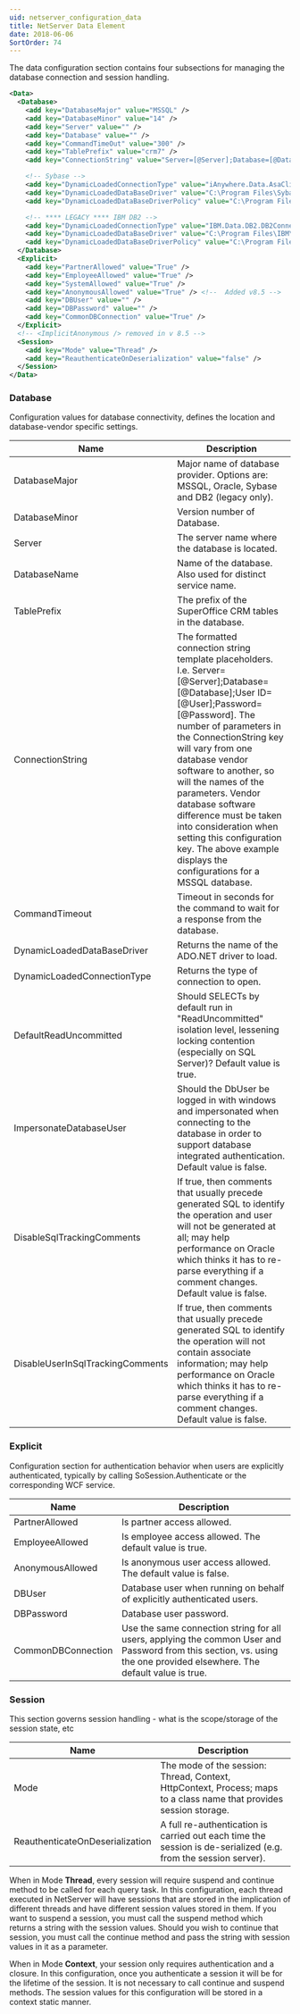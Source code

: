 ```yaml
---
uid: netserver_configuration_data
title: NetServer Data Element
date: 2018-06-06
SortOrder: 74
---
```

The data configuration section contains four subsections for managing the database connection and session handling.

```xml
<Data>
  <Database>
    <add key="DatabaseMajor" value="MSSQL" />
    <add key="DatabaseMinor" value="14" />
    <add key="Server" value="" />
    <add key="Database" value="" />
    <add key="CommandTimeOut" value="300" />
    <add key="TablePrefix" value="crm7" />
    <add key="ConnectionString" value="Server=[@Server];Database=[@Database];User ID=[@User];Password=[@Password]" />

    <!-- Sybase -->
    <add key="DynamicLoadedConnectionType" value="iAnywhere.Data.AsaClient.AsaConnection" />
    <add key="DynamicLoadedDataBaseDriver" value="C:\Program Files\Sybase\SQL Anywhere 9\win32\iAnywhere.Data.AsaClient.dll" />
    <add key="DynamicLoadedDataBaseDriverPolicy" value="C:\Program Files\Sybase\SQL Anywhere 9\win32\policy.9.0.iAnywhere.Data.AsaClient.dll" />

    <!-- **** LEGACY **** IBM DB2 -->
    <add key="DynamicLoadedConnectionType" value="IBM.Data.DB2.DB2Connection" />
    <add key="DynamicLoadedDataBaseDriver" value="C:\Program Files\IBM\SQLLIB\BIN\netf11\IBM.Data.DB2.dll" />
    <add key="DynamicLoadedDataBaseDriverPolicy" value="C:\Program Files\IBM\SQLLIB\BIN\netf11\policy.8.1.IBM.Data.DB2.dll" />
  </Database>
  <Explicit>
    <add key="PartnerAllowed" value="True" />
    <add key="EmployeeAllowed" value="True" />
    <add key="SystemAllowed" value="True" />
    <add key="AnonymousAllowed" value="True" /> <!--  Added v8.5 -->
    <add key="DBUser" value="" />
    <add key="DBPassword" value="" />
    <add key="CommonDBConnection" value="True" />
  </Explicit>
  <!-- <ImplicitAnonymous /> removed in v 8.5 -->
  <Session>
    <add key="Mode" value="Thread" />
    <add key="ReauthenticateOnDeserialization" value="false" />
  </Session>
</Data>
```


### Database

Configuration values for database connectivity,  defines the location and database-vendor specific settings.

|Name|Description|
|------------|-|
|DatabaseMajor|Major name of database provider. Options are: MSSQL, Oracle, Sybase and DB2 (legacy only).|
|DatabaseMinor|Version number of Database.|
|Server|The server name where the database is located.|
|DatabaseName|Name of the database. Also used for distinct service name.|
|TablePrefix|The prefix of the SuperOffice CRM tables in the database.|
|ConnectionString|The formatted connection string template placeholders. I.e. Server=[@Server];Database=[@Database];User ID=[@User];Password=[@Password]. The number of parameters in the ConnectionString key will vary from one database vendor software to another, so will the names of the parameters. Vendor database software difference must be taken into consideration when setting this configuration key. The above example displays the configurations for a MSSQL database.|
|CommandTimeout|Timeout in seconds for the command to wait for a response from the database.|
|DynamicLoadedDataBaseDriver|Returns the name of the ADO.NET driver to load.|
|DynamicLoadedConnectionType|Returns the type of connection to open.|
|DefaultReadUncommitted|Should SELECTs by default run in "ReadUncommitted" isolation level, lessening locking contention (especially on SQL Server)?  Default value is true.|
|ImpersonateDatabaseUser|Should the DbUser be logged in with windows and impersonated when connecting to the database in order to support database integrated authentication. Default value is false.|
|DisableSqlTrackingComments|If true, then comments that usually precede generated SQL to identify the operation and user will not be generated at all; may help performance on Oracle which thinks it has to re-parse everything if a comment changes. Default value is false.|
|DisableUserInSqlTrackingComments|If true, then comments that usually precede generated SQL to identify the operation will not contain associate information; may help performance on Oracle which thinks it has to re-parse everything if a comment changes. Default value is false.|

### Explicit

Configuration section for authentication behavior when users are explicitly authenticated, typically by calling SoSession.Authenticate or the corresponding WCF service.

|Name|Description|
|------------|-|
|PartnerAllowed|Is partner access allowed.|
|EmployeeAllowed|Is employee access allowed. The default value is true.|
|AnonymousAllowed|Is anonymous user access allowed. The default value is false.|
|DBUser|Database user when running on behalf of explicitly authenticated users.|
|DBPassword|Database user password.|
|CommonDBConnection|Use the same connection string for all users, applying the common User and Password from this section, vs. using the one provided elsewhere. The default value is true.|

### Session

 This section governs session handling - what is the scope/storage of the session state, etc

|Name|Description|
|------------|-|
|Mode|The mode of the session: Thread, Context, HttpContext, Process; maps to a class name that provides session storage.|
|ReauthenticateOnDeserialization|A full re-authentication is carried out each time the session is de-serialized (e.g. from the session server).|

When in Mode **Thread**, every session will require suspend and continue method to be called for each query task. In this configuration, each thread executed in NetServer will have sessions that are stored in the implication of different threads and have different session values stored in them. If you want to suspend a session, you must call the suspend method which returns a string with the session values. Should you wish to continue that session, you must call the continue method and pass the string with session values in it as a parameter.

When in Mode **Context**, your session only requires  authentication and a closure. In this configuration, once you authenticate a session it will be for the lifetime of the session. It is not necessary to call continue and suspend methods. The session values for this configuration will be stored in a context static manner.
